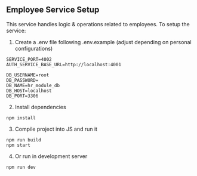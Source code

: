 ## Employee Service Setup

This service handles logic & operations related to employees. To setup the service:

1. Create a .env file following .env.example (adjust depending on personal configurations)

```
SERVICE_PORT=4002
AUTH_SERVICE_BASE_URL=http://localhost:4001

DB_USERNAME=root
DB_PASSWORD=
DB_NAME=hr_module_db
DB_HOST=localhost
DB_PORT=3306
```

2. Install dependencies

```
npm install
```

3. Compile project into JS and run it

```
npm run build
npm start
```

4. Or run in development server

```
npm run dev
```

